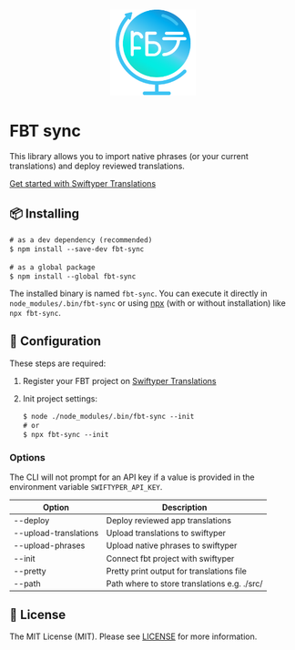 <h1 align="center">
  <img src="icon.png" height="150" width="150" alt="FBT"/>
</h1>

# FBT sync

This library allows you to import native phrases (or your current translations) and deploy reviewed translations.

[Get started with Swiftyper Translations](https://translations.swiftyper.sk)

## 📦 Installing

```shell
# as a dev dependency (recommended)
$ npm install --save-dev fbt-sync

# as a global package
$ npm install --global fbt-sync
```

The installed binary is named `fbt-sync`. You can execute it directly in `node_modules/.bin/fbt-sync` or using [npx](https://www.npmjs.com/package/npx) (with or without installation) like `npx fbt-sync`.

## 🔧 Configuration

These steps are required:

1. Register your FBT project on [Swiftyper Translations](https://translations.swiftyper.sk)

2. Init project settings:
    ```shell
    $ node ./node_modules/.bin/fbt-sync --init
    # or
    $ npx fbt-sync --init
    ```

### Options

The CLI will not prompt for an API key if a value is provided in the environment variable `SWIFTYPER_API_KEY`.

| Option                | Description                                  |
| --------------------- | -------------------------------------------- |
| --deploy              | Deploy reviewed app translations             |
| --upload-translations | Upload translations to swiftyper             |
| --upload-phrases      | Upload native phrases to swiftyper           |
| --init                | Connect fbt project with swiftyper           |
| --pretty              | Pretty print output for translations file    |
| --path                | Path where to store translations e.g. ./src/ |

## 📜 License

The MIT License (MIT). Please see [LICENSE](LICENSE) for more information.
